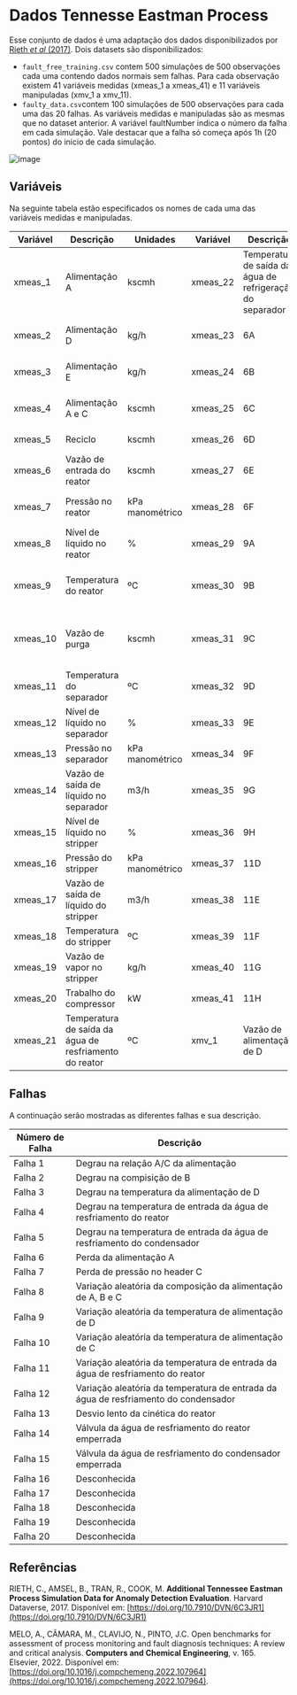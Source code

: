 # Dados Tennesse Eastman Process

Esse conjunto de dados é uma adaptação dos dados disponibilizados por [Rieth *et al* (2017)](). Dois datasets são disponibilizados:

- `fault_free_training.csv` contem 500 simulações de 500 observações cada uma contendo dados normais sem falhas. Para cada observação existem 41 variáveis medidas (xmeas_1 a xmeas_41) e 11 variáveis manipuladas (xmv_1 a xmv_11). 
- `faulty_data.csv`contem 100 simulações de 500 observações para cada uma das 20 falhas. As variáveis medidas e manipuladas são as mesmas que no dataset anterior. A variável faultNumber indica o número da falha em cada simulação. Vale destacar que a falha só começa após 1h (20 pontos) do inicio de cada simulação.

![image](https://github.com/Deriss/Tutoriais-Big-Data/assets/47146176/4357f61d-fc70-459e-86fb-027ee7df2132)

## Variáveis
Na seguinte tabela estão especificados os nomes de cada uma das variáveis medidas e manipuladas.

| Variável | Descrição | Unidades | Variável | Descrição | Unidades| Variável | Descrição |Unidades|
| --- | --- | -| --- | --- | -| --- | --- |---|
| xmeas_1 | Alimentação A | kscmh| xmeas_22| Temperatura de saída da água de refrigeração do separador  | ºC| xmv_2   | vazão de alimentação de E |kg/h
| xmeas_2 | Alimentação D | kg/h | xmeas_23| 6A  | %mol| xmv_3   | Vazão de alimentação de A |kscmh
| xmeas_3 | Alimentação E | kg/h| xmeas_24| 6B | %mol| xmv_4   | Vazão de alimentação de A e C | kscmh
| xmeas_4 | Alimentação A e C |kscmh | xmeas_25| 6C | %mol| xmv_5   | Válvula do compressor de reciclo | %
| xmeas_5 | Reciclo |kscmh | xmeas_26| 6D | %mol| xmv_6   | Válvula de purga | %
| xmeas_6 | Vazão de entrada do reator | kscmh | xmeas_27|6E  |%mol | xmv_7   | Vazão de líquido do separador  |m3/h
| xmeas_7 | Pressão no reator | kPa manométrico | xmeas_28| 6F |%mol | xmv_8   | Vazão de líquido do stripper  |m3/h
| xmeas_8 | Nível de líquido no reator | % | xmeas_29| 9A |%mol | xmv_9   | Valvula de vapor do stripper |%
| xmeas_9 | Temperatura do reator | ºC | xmeas_30| 9B |%mol | xmv_10   | Vazão da água de resfriamento do reator  |m3/h
| xmeas_10 | Vazão de purga | kscmh | xmeas_31| 9C |%mol | xmv_11   | Vazão da água de resfriamento do condensador  |m3/h
| xmeas_11 | Temperatura do separador | ºC | xmeas_32| 9D |%mol
| xmeas_12 | Nível de líquido no separador | % | xmeas_33| 9E  |%mol
| xmeas_13 | Pressão no separador | kPa manométrico| xmeas_34| 9F |%mol
| xmeas_14 | Vazão de saída de líquido no separador | m3/h | xmeas_35| 9G  |%mol
| xmeas_15 | Nível de líquido no stripper| %| xmeas_36| 9H |%mol
| xmeas_16 | Pressão do stripper| kPa manométrico | xmeas_37| 11D |%mol
| xmeas_17 | Vazão de saída de líquido do stripper | m3/h | xmeas_38| 11E |%mol
| xmeas_18 | Temperatura do stripper| ºC| xmeas_39| 11F |%mol
| xmeas_19 | Vazão de vapor no stripper | kg/h | xmeas_40| 11G |%mol
| xmeas_20 | Trabalho do compressor  | kW| xmeas_41| 11H |%mol
| xmeas_21 | Temperatura de saída da água de resfriamento do reator | ºC| xmv_1| Vazão de alimentação de D |kg/h


## Falhas
A continuação serão mostradas as diferentes falhas e sua descrição.

| Número de Falha | Descrição |
| --- | -------- |
| Falha 1 |  Degrau na relação A/C da alimentação |
| Falha 2 |  Degrau na compisição de B |
| Falha 3 |  Degrau na temperatura da alimentação de D|
| Falha 4 |  Degrau na temperatura de entrada da água de resfriamento do reator|
| Falha 5 |  Degrau na temperatura de entrada da água de resfriamento do condensador|
| Falha 6 |  Perda da alimentação A|
| Falha 7 |  Perda de pressão no header C|
| Falha 8 |  Variação aleatória da composição da alimentação de A, B e C|
| Falha 9 |  Variação aleatória da temperatura de alimentação de D|
| Falha 10 | Variação aleatória da temperatura de alimentação de C|
| Falha 11 | Variação aleatória da temperatura de entrada da água de resfriamento do reator |
| Falha 12 | Variação aleatória da temperatura de entrada da água de resfriamento do condensador |
| Falha 13 | Desvio lento da cinética do reator |
| Falha 14 | Válvula da água de resfriamento do reator emperrada |
| Falha 15 | Válvula da água de resfriamento do condensador emperrada |
| Falha 16 | Desconhecida|
| Falha 17 | Desconhecida |
| Falha 18 | Desconhecida |
| Falha 19 | Desconhecida |
| Falha 20 | Desconhecida |

## Referências

RIETH, C., AMSEL, B., TRAN, R., COOK, M. **Additional Tennessee Eastman Process Simulation Data for Anomaly Detection Evaluation**. Harvard Dataverse, 2017. Disponível em: [https://doi.org/10.7910/DVN/6C3JR1](https://doi.org/10.7910/DVN/6C3JR1)

MELO, A., CÂMARA, M., CLAVIJO, N., PINTO, J.C. Open benchmarks for assessment of process monitoring and fault diagnosis techniques: A review and critical analysis. **Computers and Chemical Engineering**, v. 165. Elsevier, 2022. Disponível em: [https://doi.org/10.1016/j.compchemeng.2022.107964](https://doi.org/10.1016/j.compchemeng.2022.107964).  
